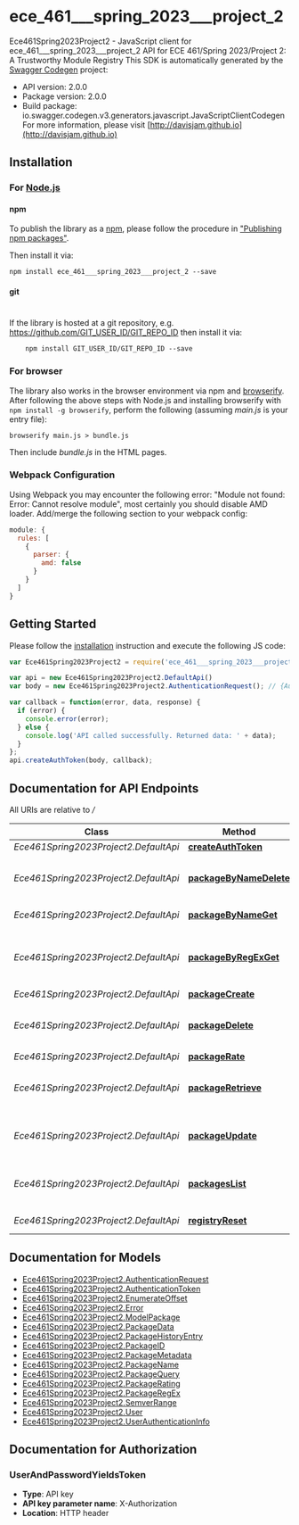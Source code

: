 # ece_461___spring_2023___project_2

Ece461Spring2023Project2 - JavaScript client for ece_461___spring_2023___project_2
API for ECE 461/Spring 2023/Project 2: A Trustworthy Module Registry
This SDK is automatically generated by the [Swagger Codegen](https://github.com/swagger-api/swagger-codegen) project:

- API version: 2.0.0
- Package version: 2.0.0
- Build package: io.swagger.codegen.v3.generators.javascript.JavaScriptClientCodegen
For more information, please visit [http://davisjam.github.io](http://davisjam.github.io)

## Installation

### For [Node.js](https://nodejs.org/)

#### npm

To publish the library as a [npm](https://www.npmjs.com/),
please follow the procedure in ["Publishing npm packages"](https://docs.npmjs.com/getting-started/publishing-npm-packages).

Then install it via:

```shell
npm install ece_461___spring_2023___project_2 --save
```

#### git
#
If the library is hosted at a git repository, e.g.
https://github.com/GIT_USER_ID/GIT_REPO_ID
then install it via:

```shell
    npm install GIT_USER_ID/GIT_REPO_ID --save
```

### For browser

The library also works in the browser environment via npm and [browserify](http://browserify.org/). After following
the above steps with Node.js and installing browserify with `npm install -g browserify`,
perform the following (assuming *main.js* is your entry file):

```shell
browserify main.js > bundle.js
```

Then include *bundle.js* in the HTML pages.

### Webpack Configuration

Using Webpack you may encounter the following error: "Module not found: Error:
Cannot resolve module", most certainly you should disable AMD loader. Add/merge
the following section to your webpack config:

```javascript
module: {
  rules: [
    {
      parser: {
        amd: false
      }
    }
  ]
}
```

## Getting Started

Please follow the [installation](#installation) instruction and execute the following JS code:

```javascript
var Ece461Spring2023Project2 = require('ece_461___spring_2023___project_2');

var api = new Ece461Spring2023Project2.DefaultApi()
var body = new Ece461Spring2023Project2.AuthenticationRequest(); // {AuthenticationRequest} 

var callback = function(error, data, response) {
  if (error) {
    console.error(error);
  } else {
    console.log('API called successfully. Returned data: ' + data);
  }
};
api.createAuthToken(body, callback);
```

## Documentation for API Endpoints

All URIs are relative to */*

Class | Method | HTTP request | Description
------------ | ------------- | ------------- | -------------
*Ece461Spring2023Project2.DefaultApi* | [**createAuthToken**](docs/DefaultApi.md#createAuthToken) | **PUT** /authenticate | 
*Ece461Spring2023Project2.DefaultApi* | [**packageByNameDelete**](docs/DefaultApi.md#packageByNameDelete) | **DELETE** /package/byName/{name} | Delete all versions of this package.
*Ece461Spring2023Project2.DefaultApi* | [**packageByNameGet**](docs/DefaultApi.md#packageByNameGet) | **GET** /package/byName/{name} | 
*Ece461Spring2023Project2.DefaultApi* | [**packageByRegExGet**](docs/DefaultApi.md#packageByRegExGet) | **POST** /package/byRegEx/{regex} | Get any packages fitting the regular expression.
*Ece461Spring2023Project2.DefaultApi* | [**packageCreate**](docs/DefaultApi.md#packageCreate) | **POST** /package | 
*Ece461Spring2023Project2.DefaultApi* | [**packageDelete**](docs/DefaultApi.md#packageDelete) | **DELETE** /package/{id} | Delete this version of the package.
*Ece461Spring2023Project2.DefaultApi* | [**packageRate**](docs/DefaultApi.md#packageRate) | **GET** /package/{id}/rate | 
*Ece461Spring2023Project2.DefaultApi* | [**packageRetrieve**](docs/DefaultApi.md#packageRetrieve) | **GET** /package/{id} | Interact with the package with this ID
*Ece461Spring2023Project2.DefaultApi* | [**packageUpdate**](docs/DefaultApi.md#packageUpdate) | **PUT** /package/{id} | Update this content of the package.
*Ece461Spring2023Project2.DefaultApi* | [**packagesList**](docs/DefaultApi.md#packagesList) | **POST** /packages | Get the packages from the registry.
*Ece461Spring2023Project2.DefaultApi* | [**registryReset**](docs/DefaultApi.md#registryReset) | **DELETE** /reset | Reset the registry

## Documentation for Models

 - [Ece461Spring2023Project2.AuthenticationRequest](docs/AuthenticationRequest.md)
 - [Ece461Spring2023Project2.AuthenticationToken](docs/AuthenticationToken.md)
 - [Ece461Spring2023Project2.EnumerateOffset](docs/EnumerateOffset.md)
 - [Ece461Spring2023Project2.Error](docs/Error.md)
 - [Ece461Spring2023Project2.ModelPackage](docs/ModelPackage.md)
 - [Ece461Spring2023Project2.PackageData](docs/PackageData.md)
 - [Ece461Spring2023Project2.PackageHistoryEntry](docs/PackageHistoryEntry.md)
 - [Ece461Spring2023Project2.PackageID](docs/PackageID.md)
 - [Ece461Spring2023Project2.PackageMetadata](docs/PackageMetadata.md)
 - [Ece461Spring2023Project2.PackageName](docs/PackageName.md)
 - [Ece461Spring2023Project2.PackageQuery](docs/PackageQuery.md)
 - [Ece461Spring2023Project2.PackageRating](docs/PackageRating.md)
 - [Ece461Spring2023Project2.PackageRegEx](docs/PackageRegEx.md)
 - [Ece461Spring2023Project2.SemverRange](docs/SemverRange.md)
 - [Ece461Spring2023Project2.User](docs/User.md)
 - [Ece461Spring2023Project2.UserAuthenticationInfo](docs/UserAuthenticationInfo.md)

## Documentation for Authorization


### UserAndPasswordYieldsToken

- **Type**: API key
- **API key parameter name**: X-Authorization
- **Location**: HTTP header

